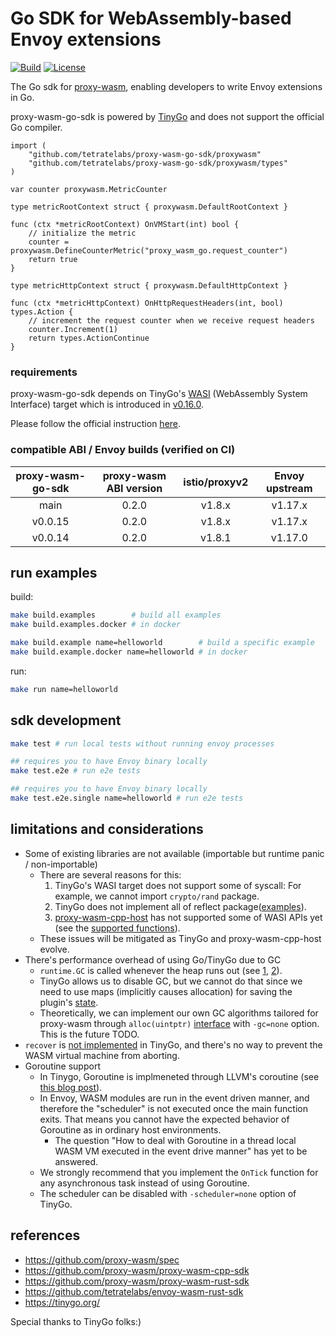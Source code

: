 # Go SDK for WebAssembly-based Envoy extensions
[![Build](https://github.com/tetratelabs/proxy-wasm-go-sdk/workflows/build-test/badge.svg)](https://github.com/tetratelabs/proxy-wasm-go-sdk/actions)
[![License](https://img.shields.io/badge/license-Apache%202.0-blue.svg)](LICENSE)

The Go sdk for
 [proxy-wasm](https://github.com/proxy-wasm/spec), enabling developers to write Envoy extensions in Go.

proxy-wasm-go-sdk is powered by [TinyGo](https://tinygo.org/) and does not support the official Go compiler.


```golang
import (
	"github.com/tetratelabs/proxy-wasm-go-sdk/proxywasm"
	"github.com/tetratelabs/proxy-wasm-go-sdk/proxywasm/types"
)

var counter proxywasm.MetricCounter

type metricRootContext struct { proxywasm.DefaultRootContext }

func (ctx *metricRootContext) OnVMStart(int) bool {
	// initialize the metric
	counter = proxywasm.DefineCounterMetric("proxy_wasm_go.request_counter")
	return true
}

type metricHttpContext struct { proxywasm.DefaultHttpContext }

func (ctx *metricHttpContext) OnHttpRequestHeaders(int, bool) types.Action {
	// increment the request counter when we receive request headers
	counter.Increment(1)
	return types.ActionContinue
}
```

### requirements

proxy-wasm-go-sdk depends on TinyGo's [WASI](https://github.com/WebAssembly/WASI) (WebAssembly System Interface) target
which is introduced in [v0.16.0](https://github.com/tinygo-org/tinygo/releases/tag/v0.16.0).

Please follow the official instruction [here](https://tinygo.org/getting-started/).

### compatible ABI / Envoy builds (verified on CI)

| proxy-wasm-go-sdk| proxy-wasm ABI version |istio/proxyv2| Envoy upstream|
|:-------------:|:-------------:|:-------------:|:-------------:|
| main |  0.2.0|   v1.8.x | v1.17.x |
| v0.0.15 |  0.2.0|   v1.8.x | v1.17.x |
| v0.0.14 |  0.2.0|   v1.8.1 | v1.17.0 |


## run examples

build:

```bash
make build.examples        # build all examples
make build.examples.docker # in docker

make build.example name=helloworld        # build a specific example
make build.example.docker name=helloworld # in docker
```

run:

```bash
make run name=helloworld
``` 

## sdk development

```bash
make test # run local tests without running envoy processes

## requires you to have Envoy binary locally
make test.e2e # run e2e tests

## requires you to have Envoy binary locally
make test.e2e.single name=helloworld # run e2e tests
```

## limitations and considerations

- Some of existing libraries are not available (importable but runtime panic / non-importable)
    - There are several reasons for this:
        1. TinyGo's WASI target does not support some of syscall: For example, we cannot import `crypto/rand` package.
        2. TinyGo does not implement all of reflect package([examples](https://github.com/tinygo-org/tinygo/blob/v0.14.1/src/reflect/value.go#L299-L305)).
        3. [proxy-wasm-cpp-host](https://github.com/proxy-wasm/proxy-wasm-cpp-host) has not supported some of WASI APIs yet 
        (see the [supported functions](https://github.com/proxy-wasm/proxy-wasm-cpp-host/blob/master/include/proxy-wasm/exports.h#L134-L147)).
    - These issues will be mitigated as TinyGo and proxy-wasm-cpp-host evolve.
- There's performance overhead of using Go/TinyGo due to GC
    - `runtime.GC` is called whenever the heap runs out (see [1](https://tinygo.org/lang-support/#garbage-collection),
    [2](https://github.com/tinygo-org/tinygo/blob/v0.14.1/src/runtime/gc_conservative.go#L218-L239)).
    - TinyGo allows us to disable GC, but we cannot do that since we need to use maps (implicitly causes allocation)
     for saving the plugin's [state](https://github.com/tetratelabs/proxy-wasm-go-sdk/blob/cf6ad74ed58b284d3d8ceeb8c5dba2280d5b1007/proxywasm/vmstate.go#L41-L46).
    - Theoretically, we can implement our own GC algorithms tailored for proxy-wasm through `alloc(uintptr)` [interface](https://github.com/tinygo-org/tinygo/blob/v0.14.1/src/runtime/gc_none.go#L13) 
    with `-gc=none` option. This is the future TODO.
- `recover` is [not implemented](https://github.com/tinygo-org/tinygo/issues/891) in TinyGo, and there's no way to prevent the WASM virtual machine from aborting.
- Goroutine support
    - In Tinygo, Goroutine is implmeneted through LLVM's coroutine (see [this blog post](https://aykevl.nl/2019/02/tinygo-goroutines)).
    - In Envoy, WASM modules are run in the event driven manner, and therefore the "scheduler" is not executed once the main function exits. 
        That means you cannot have the expected behavior of Goroutine as in ordinary host environments.
        - The question "How to deal with Goroutine in a thread local WASM VM executed in the event drive manner" has yet to be answered.
    - We strongly recommend that you implement the `OnTick` function for any asynchronous task instead of using Goroutine.
    - The scheduler can be disabled with `-scheduler=none` option of TinyGo.

## references

- https://github.com/proxy-wasm/spec
- https://github.com/proxy-wasm/proxy-wasm-cpp-sdk
- https://github.com/proxy-wasm/proxy-wasm-rust-sdk
- https://github.com/tetratelabs/envoy-wasm-rust-sdk
- https://tinygo.org/


Special thanks to TinyGo folks:)
